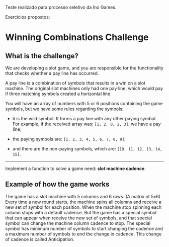 Teste realizado para processo seletivo da Ino Games.

Exercícios propostos; 

# Winning Combinations Challenge

## What is the challenge?

We are developing a slot game, and you are responsible for the functionality that checks whether a pay line has occurred.

A pay line is a combination of symbols that results in a win on a slot machine. The original slot machines only had one pay line, which would pay if three matching symbols created a horizontal line.

You will have an array of numbers with 5 or 6 positions containing the game symbols, but we have some rules regarding the symbols:

- `0` is the wild symbol. It forms a pay line with any other paying symbol. For example, if the received array was: `[1, 2, 0, 2, 3]`, we have a pay line;

- the paying symbols are: `[1, 2, 3, 4, 5, 6, 7, 8, 9]`;

- and there are the non-paying symbols, which are: `[10, 11, 12, 13, 14, 15]`.

---

Implement a function to solve a game need: **slot machine cadence**.

## Example of how the game works

The game has a slot machine with 5 columns and 6 rows. (A matrix of 5x6)
Every time a new round starts, the machine spins all columns and receive a new set of symbol for each position.
When the machine stop spinning each column stops with a default cadence.
But the game has a special symbol that can appear when receive the new set of symbols,
and that special symbol can change the machine column cadence to stop.
The special symbol has minimum number of symbols to start changing the cadence and a maximum number of symbols to end the change in cadence.
This change of cadence is called Anticipation.
